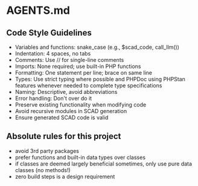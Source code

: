 # AGENTS.md

## Code Style Guidelines
- Variables and functions: snake_case (e.g., $scad_code, call_llm())
- Indentation: 4 spaces, no tabs
- Comments: Use // for single-line comments
- Imports: None required; use built-in PHP functions
- Formatting: One statement per line; brace on same line
- Types: Use strict typing where possible and PHPDoc using PHPStan features whenever needed to complete type specifications
- Naming: Descriptive, avoid abbreviations
- Error handling: Don't over do it
- Preserve existing functionality when modifying code
- Avoid recursive modules in SCAD generation
- Ensure generated SCAD code is valid

## Absolute rules for this project

- avoid 3rd party packages
- prefer functions and built-in data types over classes
- if classes are deemed largely beneficial sometimes, only use pure data classes (no methods!)
- zero build steps is a design requirement
